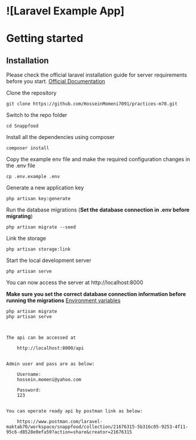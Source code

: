 # ![Laravel Example App]

# Getting started

## Installation

Please check the official laravel installation guide for server requirements before you start. [Official Documentation](https://laravel.com/docs/5.4/installation#installation)

Clone the repository

    git clone https://github.com/HosseinMomeni7091/practices-m70.git

Switch to the repo folder

    cd Snappfood

Install all the dependencies using composer

    composer install

Copy the example env file and make the required configuration changes in the .env file

    cp .env.example .env

Generate a new application key

    php artisan key:generate


Run the database migrations (**Set the database connection in .env before migrating**)

    php artisan migrate --seed


Link the storage 

    php artisan storage:link

Start the local development server

    php artisan serve

You can now access the server at http://localhost:8000

**Make sure you set the correct database connection information before running the migrations** [Environment variables](#environment-variables)

    php artisan migrate
    php artisan serve
```


The api can be accessed at

    http://localhost:8000/api


Admin user and pass are as below: 

    Username: 
    hossein.momeni@yahoo.com

    Password:
    123


You can operate ready api by postman link as below:

    https://www.postman.com/laravel-maktab70/workspace/snappfood/collection/21676315-5b316c05-9253-4f11-95c6-d8528e0efa59?action=share&creator=21676315


